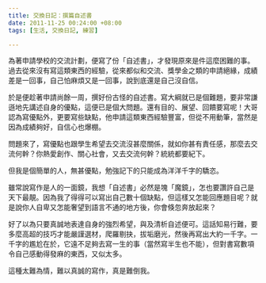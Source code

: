 ```yaml
---
title: 交換日記：撰篇自述書
date: 2011-11-25 00:24:00 +08:00
tags: [生活, 交換日記, 練習]

---
```


為著申請學校的交流計劃，便寫了份「自述書」，才發現原來是件這麼困難的事。過去從來沒有寫這類東西的經驗，從來都似和交流、獎學金之類的申請絕緣，成績差是一回事，自己怕麻煩又是一回事，說到底還是自己沒自信。  
  
於是便趁著申請尚餘一周，撰好份古怪的自述書。寫大綱就已是個難題，要非常謙遜地先講述自身的優點，這便已是個大問題。還有目的、展望、回饋要寫呢！大哥認為寫優點外，更要寫些缺點，他申請這類東西經驗豐富，但從不用動筆，當然是因為成績夠好，自信心也爆棚。  
  
問題來了，寫優點也跟學生希望去交流沒甚麼關係，就如你甚有責任感，那麼去交流何幹？你熱愛創作、關心社會，又去交流何幹？統統都要紀下。  
  
但我是個簡單的人，無甚優點，勉強記下的只能成為洋洋千字的驕恣。  
  
雖常說寫作是人的一面鏡，我想「自述書」必然是塊「魔鏡」，怎也要讚許自己是天下最靚。因為我了得得可以寫出自己數十個缺點，但這樣又怎能回應題目呢？就是說你人自卑又怎能奢望到語言不通的地方後，你會倏忽奔放起來？  
  
好了以為只要真誠地表達自身的強烈希望，與及清析自述便可。這話知易行難，要多麼高超的技巧才能嚴謹選材，爬羅剔抉，拔垢磨光，然後再寫出大約一千字。一千字的尷尬在於，它遠不足夠去寫一生的事（當然寫半生也不能），但對書寫數項令自己感動得發麻的東西，又似太多。  
  
這種太難為情，難以真誠的寫作，真是難倒我。
